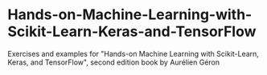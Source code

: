 # Hands-on-Machine-Learning-with-Scikit-Learn-Keras-and-TensorFlow
Exercises and examples for "Hands-on Machine Learning with Scikit-Learn, Keras, and TensorFlow", second edition book by Aurélien Géron
